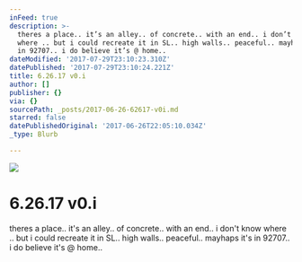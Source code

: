 ```yaml
---
inFeed: true
description: >-
  theres a place.. it’s an alley.. of concrete.. with an end.. i don’t know
  where .. but i could recreate it in SL.. high walls.. peaceful.. mayhaps it’s
  in 92707.. i do believe it’s @ home..
dateModified: '2017-07-29T23:10:23.310Z'
datePublished: '2017-07-29T23:10:24.221Z'
title: 6.26.17 v0.i
author: []
publisher: {}
via: {}
sourcePath: _posts/2017-06-26-62617-v0i.md
starred: false
datePublishedOriginal: '2017-06-26T22:05:10.034Z'
_type: Blurb

---
```

![](https://the-grid-user-content.s3-us-west-2.amazonaws.com/c7145d75-47f3-46fe-a62d-6794228502d5.jpg)

# 6.26.17 v0.i

theres a place.. it's an alley.. of concrete.. with an end.. i don't know where .. but i could recreate it in SL.. high walls.. peaceful.. mayhaps it's in 92707.. i do believe it's @ home..